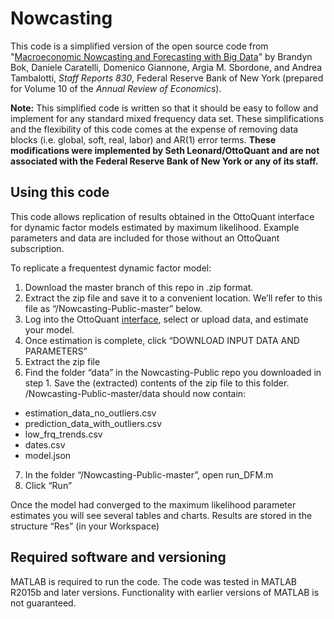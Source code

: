 # Nowcasting

This code is a simplified version of the open source code from "[Macroeconomic Nowcasting and Forecasting with Big Data](https://www.newyorkfed.org/research/staff_reports/sr830.html)" by Brandyn Bok, Daniele Caratelli, Domenico Giannone, Argia M. Sbordone, and Andrea Tambalotti, *Staff Reports 830*, Federal Reserve Bank of New York (prepared for Volume 10 of the *Annual Review of Economics*).

**Note:** This simplified code is written so that it should be easy to follow and implement for any standard mixed frequency data set. These simplifications and the flexibility of this code comes at the expense of removing data blocks (i.e. global, soft, real, labor) and AR(1) error terms. **These modifications were implemented by Seth Leonard/OttoQuant and are not associated with the Federal Reserve Bank of New York or any of its staff.**

## Using this code

This code allows replication of results obtained in the OttoQuant interface for dynamic factor models estimated by maximum likelihood. Example parameters and data are included for those without an OttoQuant subscription. 

To replicate a frequentest dynamic factor model:


1. Download the master branch of this repo in .zip format.
2. Extract the zip file and save it to a convenient location. We’ll refer to this file as “/Nowcasting-Public-master” below. 
3. Log into the OttoQuant [interface](app.ottoquant.com), select or upload data, and estimate your model.
4. Once estimation is complete, click “DOWNLOAD INPUT DATA AND PARAMETERS”
5. Extract the zip file
6. Find the folder “data” in the Nowcasting-Public repo you downloaded in step 1. Save the (extracted) contents of the zip file to this folder. /Nowcasting-Public-master/data should now contain:
  - estimation_data_no_outliers.csv
  - prediction_data_with_outliers.csv
  - low_frq_trends.csv
  - dates.csv
  - model.json 
7. In the folder “/Nowcasting-Public-master”, open run_DFM.m
8. Click “Run”

Once the model had converged to the maximum likelihood parameter estimates you will see several tables and charts. Results are stored in the structure “Res” (in your Workspace)

## Required software and versioning

MATLAB is required to run the code. The code was tested in MATLAB R2015b and later versions. Functionality with earlier versions of MATLAB is not guaranteed.
